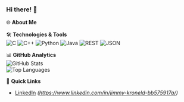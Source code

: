 ### Hi there! 👋

🌐 **About Me**  


🛠 **Technologies & Tools**  
![C](https://img.shields.io/badge/c-%2300599C.svg?style=plastic&logo=c&logoColor=white) 
![C++](https://img.shields.io/badge/c++-%2300599C.svg?style=plastic&logo=c%2B%2B&logoColor=white) 
![Python](https://img.shields.io/badge/python-3670A0?style=plastic&logo=python&logoColor=ffdd54) 
![Java](https://img.shields.io/badge/java-%23ED8B00.svg?style=plastic&logo=java&logoColor=white)
![REST](https://img.shields.io/badge/REST-%26%23202323.svg?style=plastic&logo=rest&logoColor=white)
![JSON](https://img.shields.io/badge/json-%23black.svg?style=plastic&logo=json&logoColor=white)

📊 **GitHub Analytics**  
![GitHub Stats](https://github-readme-stats.vercel.app/api?username=Shallange&theme=tokyonight&hide_border=false&include_all_commits=true&count_private=true)  
![Top Languages](https://github-readme-stats.vercel.app/api/top-langs/?username=Shallange&theme=tokyonight&hide_border=false&include_all_commits=true&count_private=true&layout=compact)

🔗 **Quick Links**  
- [LinkedIn](#) *(https://www.linkedin.com/in/jimmy-kroneld-bb575917a/)*
